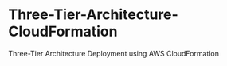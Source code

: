 # Three-Tier-Architecture-CloudFormation
Three-Tier Architecture Deployment using AWS CloudFormation
